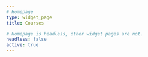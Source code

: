```yaml
---
# Homepage
type: widget_page
title: Courses

# Homepage is headless, other widget pages are not.
headless: false
active: true
---
```

